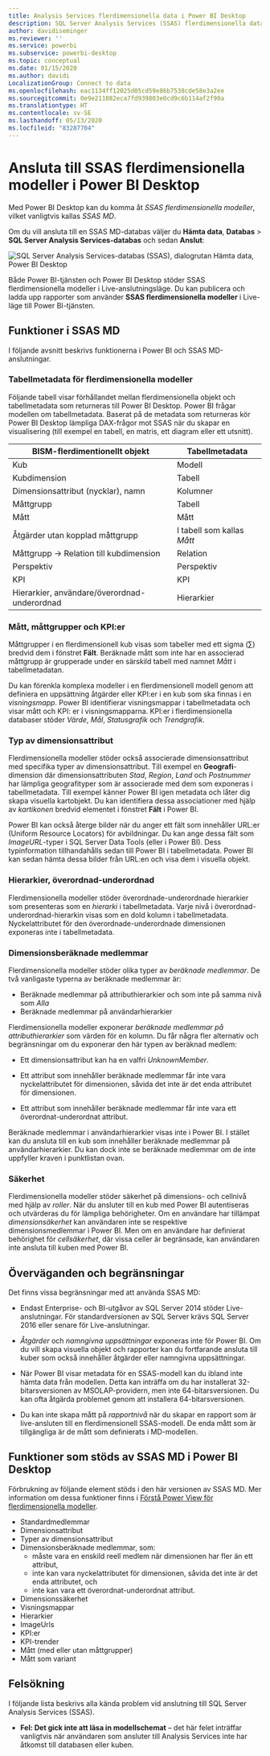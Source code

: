 ```yaml
---
title: Analysis Services flerdimensionella data i Power BI Desktop
description: SQL Server Analysis Services (SSAS) flerdimensionella data i Power BI Desktop
author: davidiseminger
ms.reviewer: ''
ms.service: powerbi
ms.subservice: powerbi-desktop
ms.topic: conceptual
ms.date: 01/15/2020
ms.author: davidi
LocalizationGroup: Connect to data
ms.openlocfilehash: eac1134ff12025d05cd59e86b7538cde58e3a2ee
ms.sourcegitcommit: 0e9e211082eca7fd939803e0cd9c6b114af2f90a
ms.translationtype: HT
ms.contentlocale: sv-SE
ms.lasthandoff: 05/13/2020
ms.locfileid: "83287704"
---
```

# <a name="connect-to-ssas-multidimensional-models-in-power-bi-desktop"></a>Ansluta till SSAS flerdimensionella modeller i Power BI Desktop

Med Power BI Desktop kan du komma åt *SSAS flerdimensionella modeller*, vilket vanligtvis kallas *SSAS MD*.

Om du vill ansluta till en SSAS MD-databas väljer du **Hämta data**, **Databas** > **SQL Server Analysis Services-databas** och sedan **Anslut**:

![SQL Server Analysis Services-databas (SSAS), dialogrutan Hämta data, Power BI Desktop](media/desktop-ssas-multidimensional/ssas-multidimensional-2.png)

Både Power BI-tjänsten och Power BI Desktop stöder SSAS flerdimensionella modeller i Live-anslutningsläge. Du kan publicera och ladda upp rapporter som använder **SSAS flerdimensionella modeller** i Live-läge till Power BI-tjänsten.

## <a name="capabilities-and-features-of-ssas-md"></a>Funktioner i SSAS MD

I följande avsnitt beskrivs funktionerna i Power BI och SSAS MD-anslutningar.

### <a name="tabular-metadata-of-multidimensional-models"></a>Tabellmetadata för flerdimensionella modeller

Följande tabell visar förhållandet mellan flerdimensionella objekt och tabellmetadata som returneras till Power BI Desktop. Power BI frågar modellen om tabellmetadata. Baserat på de metadata som returneras kör Power BI Desktop lämpliga DAX-frågor mot SSAS när du skapar en visualisering (till exempel en tabell, en matris, ett diagram eller ett utsnitt).

| BISM-flerdimentionellt objekt | Tabellmetadata |
| --- | --- |
| Kub |Modell |
| Kubdimension |Tabell |
| Dimensionsattribut (nycklar), namn |Kolumner |
| Måttgrupp |Tabell |
| Mått |Mått |
| Åtgärder utan kopplad måttgrupp |I tabell som kallas *Mått* |
| Måttgrupp -> Relation till kubdimension |Relation |
| Perspektiv |Perspektiv |
| KPI |KPI |
| Hierarkier, användare/överordnad-underordnad |Hierarkier |

### <a name="measures-measure-groups-and-kpis"></a>Mått, måttgrupper och KPI:er

Måttgrupper i en flerdimensionell kub visas som tabeller med ett sigma (∑) bredvid dem i fönstret **Fält**. Beräknade mått som inte har en associerad måttgrupp är grupperade under en särskild tabell med namnet *Mått* i tabellmetadatan.

Du kan förenkla komplexa modeller i en flerdimensionell modell genom att definiera en uppsättning åtgärder eller KPI:er i en kub som ska finnas i en *visningsmapp*. Power BI identifierar visningsmappar i tabellmetadata och visar mått och KPI: er i visningsmapparna. KPI:er i flerdimensionella databaser stöder *Värde*, *Mål*, *Statusgrafik* och *Trendgrafik*.

### <a name="dimension-attribute-type"></a>Typ av dimensionsattribut

Flerdimensionella modeller stöder också associerade dimensionsattribut med specifika typer av dimensionsattribut. Till exempel en **Geografi**-dimension där dimensionsattributen *Stad*, *Region*, *Land* och *Postnummer* har lämpliga geografityper som är associerade med dem som exponeras i tabellmetadata. Till exempel känner Power BI igen metadata och låter dig skapa visuella kartobjekt. Du kan identifiera dessa associationer med hjälp av *kartikonen* bredvid elementet i fönstret **Fält** i Power BI.

Power BI kan också återge bilder när du anger ett fält som innehåller URL:er (Uniform Resource Locators) för avbildningar. Du kan ange dessa fält som *ImageURL*-typer i SQL Server Data Tools (eller i Power BI). Dess typinformation tillhandahålls sedan till Power BI i tabellmetadata. Power BI kan sedan hämta dessa bilder från URL:en och visa dem i visuella objekt.

### <a name="parent-child-hierarchies"></a>Hierarkier, överordnad-underordnad

Flerdimensionella modeller stöder överordnade-underordnade hierarkier som presenteras som en *hierarki* i tabellmetadata. Varje nivå i överordnad-underordnad-hierarkin visas som en dold kolumn i tabellmetadata. Nyckelattributet för den överordnade-underordnade dimensionen exponeras inte i tabellmetadata.

### <a name="dimension-calculated-members"></a>Dimensionsberäknade medlemmar

Flerdimensionella modeller stöder olika typer av *beräknade medlemmar*. De två vanligaste typerna av beräknade medlemmar är:

* Beräknade medlemmar på attributhierarkier och som inte på samma nivå som *Alla*
* Beräknade medlemmar på användarhierarkier

Flerdimensionella modeller exponerar *beräknade medlemmar på attributhierarkier* som värden för en kolumn. Du får några fler alternativ och begränsningar om du exponerar den här typen av beräknad medlem:

* Ett dimensionsattribut kan ha en valfri *UnknownMember*.

* Ett attribut som innehåller beräknade medlemmar får inte vara nyckelattributet för dimensionen, såvida det inte är det enda attributet för dimensionen.

* Ett attribut som innehåller beräknade medlemmar får inte vara ett överordnat-underordnat attribut.

Beräknade medlemmar i användarhierarkier visas inte i Power BI. I stället kan du ansluta till en kub som innehåller beräknade medlemmar på användarhierarkier. Du kan dock inte se beräknade medlemmar om de inte uppfyller kraven i punktlistan ovan.

### <a name="security"></a>Säkerhet

Flerdimensionella modeller stöder säkerhet på dimensions- och cellnivå med hjälp av *roller*. När du ansluter till en kub med Power BI autentiseras och utvärderas du för lämpliga behörigheter. Om en användare har tillämpat *dimensionsäkerhet* kan användaren inte se respektive dimensionsmedlemmar i Power BI. Men om en användare har definierat behörighet för *cellsäkerhet*, där vissa celler är begränsade, kan användaren inte ansluta till kuben med Power BI.

## <a name="considerations-and-limitations"></a>Överväganden och begränsningar

Det finns vissa begränsningar med att använda SSAS MD:

* Endast Enterprise- och BI-utgåvor av SQL Server 2014 stöder Live-anslutningar. För standardversionen av SQL Server krävs SQL Server 2016 eller senare för Live-anslutningar.

* *Åtgärder* och *namngivna uppsättningar* exponeras inte för Power BI. Om du vill skapa visuella objekt och rapporter kan du fortfarande ansluta till kuber som också innehåller åtgärder eller namngivna uppsättningar.

* När Power BI visar metadata för en SSAS-modell kan du ibland inte hämta data från modellen. Detta kan inträffa om du har installerat 32-bitarsversionen av MSOLAP-providern, men inte 64-bitarsversionen. Du kan ofta åtgärda problemet genom att installera 64-bitarsversionen.

* Du kan inte skapa mått på *rapportnivå* när du skapar en rapport som är live-ansluten till en flerdimensionell SSAS-modell. De enda mått som är tillgängliga är de mått som definierats i MD-modellen.

## <a name="supported-features-of-ssas-md-in-power-bi-desktop"></a>Funktioner som stöds av SSAS MD i Power BI Desktop

Förbrukning av följande element stöds i den här versionen av SSAS MD. Mer information om dessa funktioner finns i [Förstå Power View för flerdimensionella modeller](/sql/analysis-services/multidimensional-models/understanding-power-view-for-multidimensional-models?view=sql-server-2014).

* Standardmedlemmar
* Dimensionsattribut
* Typer av dimensionsattribut
* Dimensionsberäknade medlemmar, som:
  * måste vara en enskild reell medlem när dimensionen har fler än ett attribut,
  * inte kan vara nyckelattributet för dimensionen, såvida det inte är det enda attributet, och
  * inte kan vara ett överordnat-underordnat attribut.
* Dimensionssäkerhet
* Visningsmappar
* Hierarkier
* ImageUrls
* KPI:er
* KPI-trender
* Mått (med eller utan måttgrupper)
* Mått som variant

## <a name="troubleshooting"></a>Felsökning

I följande lista beskrivs alla kända problem vid anslutning till SQL Server Analysis Services (SSAS).

* **Fel: Det gick inte att läsa in modellschemat** – det här felet inträffar vanligtvis när användaren som ansluter till Analysis Services inte har åtkomst till databasen eller kuben.
